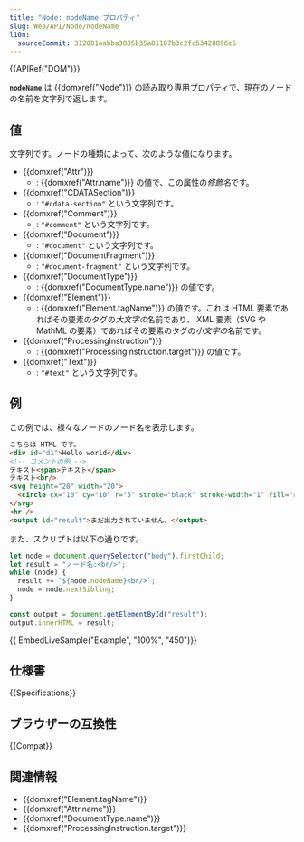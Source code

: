 ```yaml
---
title: "Node: nodeName プロパティ"
slug: Web/API/Node/nodeName
l10n:
  sourceCommit: 312081aabba3885b35a81107b3c2fc53428896c5
---
```


{{APIRef("DOM")}}

**`nodeName`** は {{domxref("Node")}} の読み取り専用プロパティで、現在のノードの名前を文字列で返します。

## 値

文字列です。ノードの種類によって、次のような値になります。

- {{domxref("Attr")}}
  - : {{domxref("Attr.name")}} の値で、この属性の*修飾名*です。
- {{domxref("CDATASection")}}
  - : `"#cdata-section"` という文字列です。
- {{domxref("Comment")}}
  - : `"#comment"` という文字列です。
- {{domxref("Document")}}
  - : `"#document"` という文字列です。
- {{domxref("DocumentFragment")}}
  - : `"#document-fragment"` という文字列です。
- {{domxref("DocumentType")}}
  - : {{domxref("DocumentType.name")}} の値です。
- {{domxref("Element")}}
  - : {{domxref("Element.tagName")}} の値です。これは HTML 要素であればその要素のタグの*大文字の*名前であり、 XML 要素（SVG や MathML の要素）であればその要素のタグの*小文字の*名前です。
- {{domxref("ProcessingInstruction")}}
  - : {{domxref("ProcessingInstruction.target")}} の値です。
- {{domxref("Text")}}
  - : `"#text"` という文字列です。

## 例

この例では、様々なノードのノード名を表示します。

```html
こちらは HTML です。
<div id="d1">Hello world</div>
<!-- コメントの例 -->
テキスト<span>テキスト</span>
テキスト<br/>
<svg height="20" width="20">
  <circle cx="10" cy="10" r="5" stroke="black" stroke-width="1" fill="red" />
</svg>
<hr />
<output id="result">まだ出力されていません。</output>
```

また、スクリプトは以下の通りです。

```js
let node = document.querySelector("body").firstChild;
let result = "ノード名:<br/>";
while (node) {
  result += `${node.nodeName}<br/>`;
  node = node.nextSibling;
}

const output = document.getElementById("result");
output.innerHTML = result;
```

{{ EmbedLiveSample("Example", "100%", "450")}}

## 仕様書

{{Specifications}}

## ブラウザーの互換性

{{Compat}}

## 関連情報

- {{domxref("Element.tagName")}}
- {{domxref("Attr.name")}}
- {{domxref("DocumentType.name")}}
- {{domxref("ProcessingInstruction.target")}}
